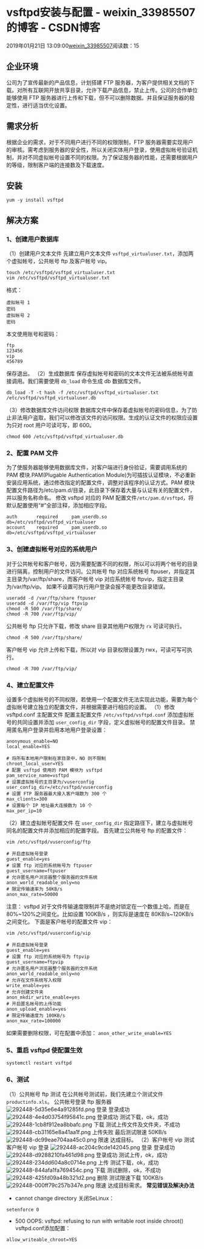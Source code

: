 # vsftpd安装与配置 - weixin_33985507的博客 - CSDN博客
2019年01月21日 13:09:00[weixin_33985507](https://me.csdn.net/weixin_33985507)阅读数：15
## 企业环境
公司为了宣传最新的产品信息，计划搭建 FTP 服务器，为客户提供相关文档的下载。对所有互联网开放共享目录，允许下载产品信息，禁止上传。公司的合作单位能够使用 FTP 服务器进行上传和下载，但不可以删除数据。并且保证服务器的稳定性，进行适当优化设置。
## 需求分析
根据企业的需求，对于不同用户进行不同的权限限制，FTP 服务器需要实现用户的审核。需考虑到服务器的安全性，所以关闭实体用户登录，使用虚拟帐号验证机制，并对不同虚拟帐号设置不同的权限。为了保证服务器的性能，还需要根据用户的等级，限制客户端的连接数及下载速度。
## 安装
```
yum -y install vsftpd
```
## 解决方案
### 1、创建用户数据库
（1）创建用户文本文件
先建立用户文本文件 `vsftpd_virtualuser.txt`，添加两个虚拟帐号，公共帐号 ftp 及客户帐号 vip。
```
touch /etc/vsftpd/vsftpd_virtualuser.txt
vim /etc/vsftpd/vsftpd_virtualuser.txt
```
格式：
```
虚拟帐号 1
密码
虚拟帐号 2
密码
```
本文使用账号和密码：
```
ftp
123456
vip
456789
```
保存退出。
（2）生成数据库
保存虚拟帐号和密码的文本文件无法被系统帐号直接调用。我们需要使用 `db_load` 命令生成 db 数据库文件。
```
db_load -T -t hash -f /etc/vsftpd/vsftpd_virtualuser.txt /etc/vsftpd/vsftpd_virtualuser.db
```
（3）修改数据库文件访问权限
数据库文件中保存着虚拟帐号的密码信息，为了防止非法用户盗取，我们可以修改该文件的访问权限。生成的认证文件的权限应设置为只对 root 用户可读可写，即 600。
```
chmod 600 /etc/vsftpd/vsftpd_virtualuser.db
```
### 2、配置 PAM 文件
为了使服务器能够使用数据库文件，对客户端进行身份验证，需要调用系统的 PAM 模块.PAM(Plugable Authentication Module)为可插拔认证模块，不必重新安装应用系统，通过修改指定的配置文件，调整对该程序的认证方式。PAM 模块配置文件路径为/etc/pam.d/目录，此目录下保存着大量与认证有关的配置文件，并以服务名称命名。
修改 vsftpd 对应的 PAM 配置文件`/etc/pam.d/vsftpd`，将默认配置使用“#”全部注释，添加相应字段。
```
auth       required     pam_userdb.so   db=/etc/vsftpd/vsftpd_virtualuser
account    required     pam_userdb.so   db=/etc/vsftpd/vsftpd_virtualuser
```
### 3、创建虚拟帐号对应的系统用户
对于公共帐号和客户帐号，因为需要配置不同的权限，所以可以将两个帐号的目录进行隔离，控制用户的文件访问。公共帐号 ftp 对应系统帐号 ftpuser，并指定其主目录为/var/ftp/share，而客户帐号 vip 对应系统帐号 ftpvip，指定主目录为/var/ftp/vip。
如果不设置可执行用户登录会报不能更改目录错误。
```
useradd -d /var/ftp/share ftpuser
useradd -d /var/ftp/vip ftpvip
chmod -R 500 /var/ftp/share/
chmod -R 700 /var/ftp/vip/
```
公共帐号 ftp 只允许下载，修改 share 目录其他用户权限为 `rx` 可读可执行。
```
chmod -R 500 /var/ftp/share/
```
客户帐号 vip 允许上传和下载，所以对 vip 目录权限设置为 rwx，可读可写可执行。
```
chmod -R 700 /var/ftp/vip/
```
### 4、建立配置文件
设置多个虚拟帐号的不同权限，若使用一个配置文件无法实现此功能，需要为每个虚拟帐号建立独立的配置文件，并根据需要进行相应的设置。
（1）修改 vsftpd.conf 主配置文件
配置主配置文件 `/etc/vsftpd/vsftpd.conf` 添加虚拟帐号的共同设置并添加 `user_config_dir` 字段，定义虚拟帐号的配置文件目录。
禁用匿名用户登录并启用本地用户登录设置：
```
anonymous_enable=NO
local_enable=YES
```
```
# 将所有本地用户限制在家目录中，NO 则不限制
chroot_local_user=YES
# 配置 vsftpd 使用的 PAM 模块为 vsftpd
pam_service_name=vsftpd
# 设置虚拟帐号的主目录为/vuserconfig
user_config_dir=/etc/vsftpd/vuserconfig
# 设置 FTP 服务器最大接入客户端数为 300 个
max_clients=300
# 设置每个 IP 地址最大连接数为 10 个
max_per_ip=10
```
（2）建立虚拟帐号配置文件
在 `user_config_dir` 指定路径下，建立与虚拟帐号同名的配置文件并添加相应的配置字段。
首先建立公共帐号 ftp 的配置文件：
```
vim /etc/vsftpd/vuserconfig/ftp
```
```
# 开启虚拟帐号登录
guest_enable=yes
# 设置 ftp 对应的系统帐号为 ftpuser
guest_username=ftpuser
# 允许匿名用户浏览器整个服务器的文件系统
anon_world_readable_only=no
# 限定传输速率为 50KB/s
anon_max_rate=50000
```
> 
注意：
vsftpd 对于文件传输速度限制并不是绝对锁定在一个数值上哈，而是在  80%~120%之间变化。比如设置 100KB/s ，则实际是速度在 80KB/s~120KB/s 之间变化。
下面是客户帐号的配置文件 vip：
```
vim /etc/vsftpd/vuserconfig/vip
```
```
# 开启虚拟帐号登录
guest_enable=yes
# 设置 ftp 对应的系统帐号为 ftpvip
guest_username=ftpvip
# 允许匿名用户浏览器整个服务器的文件系统
anon_world_readable_only=no
# 允许在文件系统写入权限
write_enable=yes
# 允许创建文件夹
anon_mkdir_write_enable=yes
# 开启匿名帐号的上传功能
anon_upload_enable=yes
# 限定传输速度为 100KB/s
anon_max_rate=100000
```
> 
如果需要删除权限，可在配置中添加：
`anon_other_write_enable=YES`
### 5、重启 vsftpd 使配置生效
```
systemctl restart vsftpd
```
### 6、测试
（1）公共帐号 ftp 测试
在公共帐号测试前，我们先建立个测试文件`productinfo.xls`。
公共帐号登录 ftp 服务器
![292448-5d35e6e4a91285fd.png](https://upload-images.jianshu.io/upload_images/292448-5d35e6e4a91285fd.png)
登录
登录成功
![292448-4e4d03754f95841c.png](https://upload-images.jianshu.io/upload_images/292448-4e4d03754f95841c.png)
登录成功
测试下载，ok，成功
![292448-1cb8f912ea8bbafc.png](https://upload-images.jianshu.io/upload_images/292448-1cb8f912ea8bbafc.png)
下载
测试上传文件及文件夹，不成功
![292448-cb31165e8a41aa1f.png](https://upload-images.jianshu.io/upload_images/292448-cb31165e8a41aa1f.png)
上传失败
最后测试限速 50KB/s
![292448-dc99eae704aa45c0.png](https://upload-images.jianshu.io/upload_images/292448-dc99eae704aa45c0.png)
限速
达成目标。
（2）客户帐号 vip 测试
客户帐号 vip 登录
![292448-ac204c9cde142045.png](https://upload-images.jianshu.io/upload_images/292448-ac204c9cde142045.png)
登录
登录成功
![292448-d9288210fa461d98.png](https://upload-images.jianshu.io/upload_images/292448-d9288210fa461d98.png)
登录成功
测试上传，ok，成功
![292448-234dd604a8c0714e.png](https://upload-images.jianshu.io/upload_images/292448-234dd604a8c0714e.png)
上传
测试下载，ok，成功
![292448-844afa1fa769454c.png](https://upload-images.jianshu.io/upload_images/292448-844afa1fa769454c.png)
下载
测试删除，ok，不成功
![292448-425fd09a48b321d2.png](https://upload-images.jianshu.io/upload_images/292448-425fd09a48b321d2.png)
删除
测试限速下载 100KB/s
![292448-000ff79c257b347e.png](https://upload-images.jianshu.io/upload_images/292448-000ff79c257b347e.png)
限速
达成目标需求。
**常见错误及解决办法**
- cannot change directory
关闭SeLinux：
```
setenforce 0
```
- 500 OOPS: vsftpd: refusing to run with writable root inside chroot()
vsftpd.conf添加配置：
```
allow_writeable_chroot=YES
```
